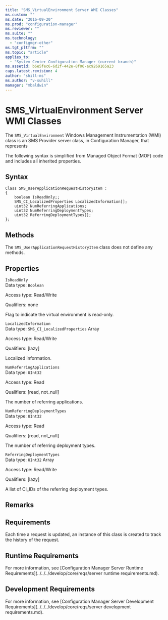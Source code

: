 ```yaml
---
title: "SMS_VirtualEnvironment Server WMI Classes"
ms.custom: ""
ms.date: "2016-09-20"
ms.prod: "configuration-manager"
ms.reviewer: ""
ms.suite: ""
ms.technology: 
  - "configmgr-other"
ms.tgt_pltfrm: ""
ms.topic: "article"
applies_to: 
  - "System Center Configuration Manager (current branch)"
ms.assetid: b6e5fec6-6d2f-442e-8f06-ac9269165a23
caps.latest.revision: 4
author: "shill-ms"
ms.author: "v-suhill"
manager: "mbaldwin"
---
```

# SMS_VirtualEnvironment Server WMI Classes
The `SMS_VirtualEnvironment` Windows Management Instrumentation (WMI) class is an SMS Provider server class, in Configuration Manager, that represents   
  
 The following syntax is simplified from Managed Object Format (MOF) code and includes all inherited properties.  
  
## Syntax  
  
```  
Class SMS_UserApplicationRequestHistoryItem :    
{  
    boolean IsReadOnly;;  
    SMS_CI_LocalizedProperties LocalizedInformation[];  
    uint32 NumReferringApplications;  
    uint32 NumReferringDeploymentTypes;  
    uint32 ReferringDeploymentTypes[];  
};  
```  
  
## Methods  
 The `SMS_UserApplicationRequestHistoryItem` class does not define any methods.  
  
## Properties  
 `IsReadOnly`  
 Data type: `Boolean`  
  
 Access type: Read/Write  
  
 Qualifiers: none  
  
 Flag to indicate the virtual environment is read-only.  
  
 `LocalizedInformation`  
 Data type: `SMS_CI_LocalizedProperties` Array  
  
 Access type: Read/Write  
  
 Qualifiers: [lazy]  
  
 Localized information.  
  
 `NumReferringApplications`  
 Data type: `UInt32`  
  
 Access type: Read  
  
 Qualifiers: [read, not_null]  
  
 The number of referring applications.  
  
 `NumReferringDeploymentTypes`  
 Data type: `UInt32`  
  
 Access type: Read  
  
 Qualifiers: [read, not_null]  
  
 The number of referring deployment types.  
  
 `ReferringDeploymentTypes`  
 Data type: `UInt32` Array  
  
 Access type: Read/Write  
  
 Qualifiers: [lazy]  
  
 A list of CI_IDs of the referring deployment types.  
  
## Remarks  
  
## Requirements  
 Each time a request is updated, an instance of this class is created to track the history of the request.  
  
## Runtime Requirements  
 For more information, see [Configuration Manager Server Runtime Requirements](../../../develop/core/reqs/server runtime requirements.md).  
  
## Development Requirements  
 For more information, see [Configuration Manager Server Development Requirements](../../../develop/core/reqs/server development requirements.md).